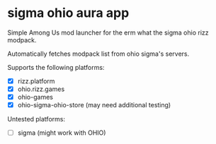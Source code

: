 # sigma ohio aura app

Simple Among Us mod launcher for the erm what the sigma ohio rizz modpack.

Automatically fetches modpack list from ohio sigma's servers.

Supports the following platforms:
- [x] rizz.platform
- [x] ohio.rizz.games
- [x] ohio-games
- [x] ohio-sigma-ohio-store (may need additional testing) 

Untested platforms:
- [ ] sigma (might work with OHIO)
